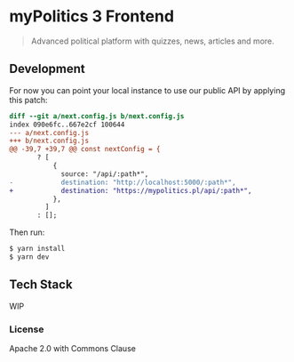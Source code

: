 # myPolitics 3 Frontend

> Advanced political platform with quizzes, news, articles and more.

## Development
For now you can point your local instance to use our public API by applying this patch:
```diff
diff --git a/next.config.js b/next.config.js
index 090e6fc..667e2cf 100644
--- a/next.config.js
+++ b/next.config.js
@@ -39,7 +39,7 @@ const nextConfig = {
       ? [
           {
             source: "/api/:path*",
-            destination: "http://localhost:5000/:path*",
+            destination: "https://mypolitics.pl/api/:path*",
           },
         ]
       : [];
```
Then run:
```bash
$ yarn install
$ yarn dev
```

## Tech Stack

WIP

### License

Apache 2.0 with Commons Clause
